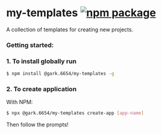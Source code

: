 # my-templates <a href="https://npmjs.com/package/@gark.6654/my-templates"><img src="https://img.shields.io/npm/v/@gark.6654/my-templates" alt="npm package"></a>

A collection of templates for creating new projects.

### Getting started:

### 1. To install globally run

```bash
$ npm install @gark.6654/my-templates -g
```

### 2. To create application

With NPM:

```bash
$ npx @gark.6654/my-templates create-app [app-name]
```

Then follow the prompts!
